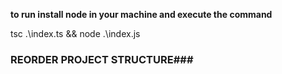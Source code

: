 **to run install node in your machine and execute the command**

tsc .\index.ts && node .\index.js


### REORDER PROJECT STRUCTURE###